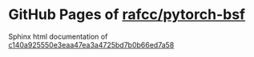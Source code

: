 GitHub Pages of [rafcc/pytorch-bsf](https://github.com/rafcc/pytorch-bsf)
===
Sphinx html documentation of [c140a925550e3eaa47ea3a4725bd7b0b66ed7a58](https://github.com/rafcc/pytorch-bsf/tree/c140a925550e3eaa47ea3a4725bd7b0b66ed7a58)
